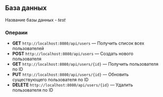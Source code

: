 ## База данных

Название базы данных - *test*

### Операии

- **GET** `http://localhost:8080/api/users` — Получить список всех пользователей
- **POST** `http://localhost:8080/api/users` — Создать нового пользователя
- **GET** `http://localhost:8080/api/users/{id}` — Получить пользователя по ID
- **PUT** `http://localhost:8080/api/users/{id}` — Обновить существующего пользователя по ID
- **DELETE** `http://localhost:8080/api/users/{id}` — Удалить пользователя по ID
 
